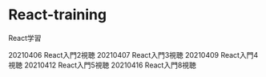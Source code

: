 # React-training
React学習

20210406
React入門2視聴
20210407
React入門3視聴
20210409
React入門4視聴
20210412
React入門5視聴
20210416
React入門8視聴
